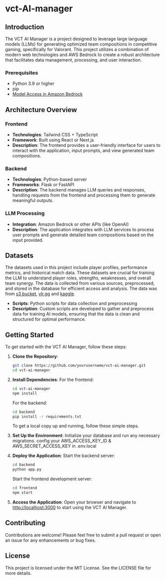 # vct-AI-manager

## Introduction

The VCT AI Manager is a project designed to leverage large language models (LLMs) for generating optimized team compositions in competitive gaming, specifically for Valorant. This project utilizes a combination of modern web technologies and AWS Bedrock to create a robust architecture that facilitates data management, processing, and user interaction.

### Prerequisites
* Python 3.9 or higher
* pip
* [Model Access in Amazon Bedrock](https://us-east-1.console.aws.amazon.com/bedrock/home?region=us-east-1#/modelaccess)

## Architecture Overview

### Frontend
- **Technologies**: Tailwind CSS + TypeScript
- **Framework**: Built using React or Next.js
- **Description**: The frontend provides a user-friendly interface for users to interact with the application, input prompts, and view generated team compositions.

### Backend
- **Technologies**: Python-based server
- **Frameworks**: Flask or FastAPI
- **Description**: The backend manages LLM queries and responses, handling requests from the frontend and processing them to generate meaningful outputs.

### LLM Processing
- **Integration**: Amazon Bedrock or other APIs (like OpenAI)
- **Description**: The application integrates with LLM services to process user prompts and generate detailed team compositions based on the input provided.

## Datasets

The datasets used in this project include player profiles, performance metrics, and historical match data. These datasets are crucial for training the LLM to understand player roles, strengths, weaknesses, and overall team synergy. The data is collected from various sources, preprocessed, and stored in the database for efficient access and analysis. The data was from [s3 bucket](https://vcthackathon-data.s3.us-west-2.amazonaws.com), [vlr.gg](https://www.vlr.gg/vct-2024) and [kaggle](https://www.kaggle.com/datasets/ryanluong1/valorant-champion-tour-2021-2023-data/data).

- **Scripts**: Python scripts for data collection and preprocessing
- **Description**: Custom scripts are developed to gather and preprocess data for training AI models, ensuring that the data is clean and structured for optimal performance.



## Getting Started

To get started with the VCT AI Manager, follow these steps:

1. **Clone the Repository**:
   ```bash
   git clone https://github.com/yourusername/vct-ai-manager.git
   cd vct-ai-manager
   ```

2. **Install Dependencies**:
   For the frontend:
   ```bash
   cd vct-ai-manager
   npm install
   ```

   For the backend:
   ```bash
   cd backend
   pip install -r requirements.txt
   ```
   To get a local copy up and running, follow these simple steps.

3. **Set Up the Environment**:
   Initialize your database and run any necessary migrations.
   config your AWS_ACCESS_KEY_ID & AWS_SECRET_ACCESS_KEY in .env.local

4. **Deploy the Application**:
   Start the backend server:
   ```bash
   cd backend
   python app.py

   ```

   Start the frontend development server:
   ```bash
   cd frontend
   npm start
   ```

5. **Access the Application**:
   Open your browser and navigate to [http://localhost:3000](http://localhost:3000) to start using the VCT AI Manager.

## Contributing

Contributions are welcome! Please feel free to submit a pull request or open an issue for any enhancements or bug fixes.

## License

This project is licensed under the MIT License. See the LICENSE file for more details.
